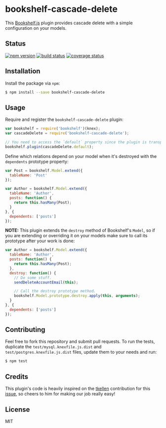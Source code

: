 # bookshelf-cascade-delete

This [Bookshelf.js](https://github.com/tgriesser/bookshelf) plugin provides cascade delete with a simple configuration on your models.

## Status

[![npm version][npm-image]][npm-url] [![build status][travis-image]][travis-url] [![coverage status][coveralls-image]][coveralls-url]

## Installation

Install the package via `npm`:

```sh
$ npm install --save bookshelf-cascade-delete
```

## Usage

Require and register the `bookshelf-cascade-delete` plugin:

```js
var bookshelf = require('bookshelf')(knex);
var cascadeDelete = require('bookshelf-cascade-delete');

// You need to access the `default` property since the plugin is transpilled from es6 modules syntax.
bookshelf.plugin(cascadeDelete.default);
```

Define which relations depend on your model when it's destroyed with the `dependents` prototype property:

```js
var Post = bookshelf.Model.extend({
  tableName: 'Post'
});

var Author = bookshelf.Model.extend({
  tableName: 'Author',
  posts: function() {
    return this.hasMany(Post);
  }
}, {
  dependents: ['posts']
});
```

**NOTE:** This plugin extends the `destroy` method of Bookshelf's `Model`, so if you are extending or overriding it on your models make sure to call its prototype after your work is done:

```js
var Author = bookshelf.Model.extend({
  tableName: 'Author',
  posts: function() {
    return this.hasMany(Post);
  },
  destroy: function() {
    // Do some stuff.
    sendDeleteAccountEmail(this);

    // Call the destroy prototype method.
    bookshelf.Model.prototype.destroy.apply(this, arguments);
  }
}, {
  dependents: ['posts']
});
```

## Contributing

Feel free to fork this repository and submit pull requests. To run the tests, duplicate the `test/mysql.knexfile.js.dist` and `test/postgres.knexfile.js.dist` files, update them to your needs and run:

```sh
$ npm test
```

## Credits

This plugin's code is heavily inspired on the [tkellen](https://github.com/tkellen) contribution for this [issue](https://github.com/tgriesser/bookshelf/issues/135), so cheers to him for making our job really easy!

## License

MIT

[coveralls-image]: https://img.shields.io/coveralls/seegno/bookshelf-cascade-delete/master.svg?style=flat-square
[coveralls-url]: https://coveralls.io/github/seegno/bookshelf-cascade-delete?branch=master
[npm-image]: https://img.shields.io/npm/v/bookshelf-cascade-delete.svg?style=flat-square
[npm-url]: https://npmjs.org/package/bookshelf-cascade-delete
[travis-image]: https://img.shields.io/travis/seegno/bookshelf-cascade-delete.svg?style=flat-square
[travis-url]: https://travis-ci.org/seegno/bookshelf-cascade-delete
